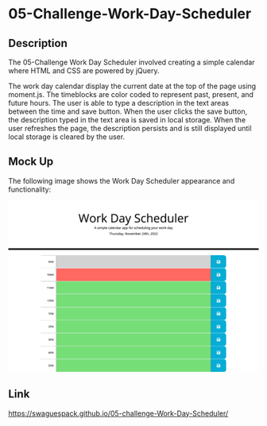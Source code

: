 # 05-Challenge-Work-Day-Scheduler

## Description

The 05-Challenge Work Day Scheduler involved creating a simple calendar where HTML and CSS are powered by jQuery.

The work day calendar display the current date at the top of the page using moment.js. The timeblocks are color coded to represent past, present, and future hours. The user is able to type a description in the text areas between the time and save button. When the user clicks the save button, the description typed in the text area is saved in local storage. When the user refreshes the page, the description persists and is still displayed until local storage is cleared by the user.


## Mock Up

The following image shows the Work Day Scheduler appearance and functionality:

![The Work Day Scheduler includes the curent date, time block hours for 9AM-5PM, a column in which users can type text, and a column of save buttons which can save the typed text to local storage.](./Assets/Demo_Work-Day-Scheduler.png)


## Link

https://swaguespack.github.io/05-challenge-Work-Day-Scheduler/